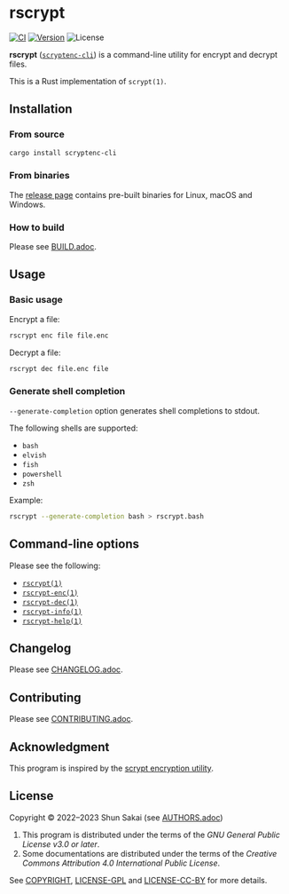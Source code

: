 # rscrypt

[![CI][ci-badge]][ci-url]
[![Version][version-badge]][version-url]
![License][license-badge]

**rscrypt** ([`scryptenc-cli`][version-url]) is a command-line utility for
encrypt and decrypt files.

This is a Rust implementation of `scrypt(1)`.

## Installation

### From source

```sh
cargo install scryptenc-cli
```

### From binaries

The [release page][release-page-url] contains pre-built binaries for Linux,
macOS and Windows.

### How to build

Please see [BUILD.adoc](BUILD.adoc).

## Usage

### Basic usage

Encrypt a file:

```sh
rscrypt enc file file.enc
```

Decrypt a file:

```sh
rscrypt dec file.enc file
```

### Generate shell completion

`--generate-completion` option generates shell completions to stdout.

The following shells are supported:

- `bash`
- `elvish`
- `fish`
- `powershell`
- `zsh`

Example:

```sh
rscrypt --generate-completion bash > rscrypt.bash
```

## Command-line options

Please see the following:

- [`rscrypt(1)`][rscrypt-man-url]
- [`rscrypt-enc(1)`][rscrypt-enc-man-url]
- [`rscrypt-dec(1)`][rscrypt-dec-man-url]
- [`rscrypt-info(1)`][rscrypt-info-man-url]
- [`rscrypt-help(1)`][rscrypt-help-man-url]

## Changelog

Please see [CHANGELOG.adoc](CHANGELOG.adoc).

## Contributing

Please see [CONTRIBUTING.adoc](CONTRIBUTING.adoc).

## Acknowledgment

This program is inspired by the
[scrypt encryption utility](https://www.tarsnap.com/scrypt.html).

## License

Copyright &copy; 2022&ndash;2023 Shun Sakai (see [AUTHORS.adoc](AUTHORS.adoc))

1. This program is distributed under the terms of the _GNU General Public
   License v3.0 or later_.
2. Some documentations are distributed under the terms of the _Creative Commons
   Attribution 4.0 International Public License_.

See [COPYRIGHT](COPYRIGHT), [LICENSE-GPL](LICENSE-GPL) and
[LICENSE-CC-BY](LICENSE-CC-BY) for more details.

[ci-badge]: https://img.shields.io/github/actions/workflow/status/sorairolake/rscrypt/CI.yaml?branch=develop&label=CI&logo=github&style=for-the-badge
[ci-url]: https://github.com/sorairolake/rscrypt/actions?query=branch%3Adevelop+workflow%3ACI++
[version-badge]: https://img.shields.io/crates/v/scryptenc-cli?style=for-the-badge
[version-url]: https://crates.io/crates/scryptenc-cli
[license-badge]: https://img.shields.io/crates/l/scryptenc-cli?style=for-the-badge
[release-page-url]: https://github.com/sorairolake/rscrypt/releases
[rscrypt-man-url]: https://sorairolake.github.io/rscrypt/man/rscrypt.1.html
[rscrypt-enc-man-url]: https://sorairolake.github.io/rscrypt/man/rscrypt-enc.1.html
[rscrypt-dec-man-url]: https://sorairolake.github.io/rscrypt/man/rscrypt-dec.1.html
[rscrypt-info-man-url]: https://sorairolake.github.io/rscrypt/man/rscrypt-info.1.html
[rscrypt-help-man-url]: https://sorairolake.github.io/rscrypt/man/rscrypt-help.1.html
